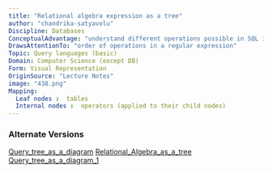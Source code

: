 ```yaml
---
title: "Relational algebra expression as a tree"
author: "chandrika-satyavolu"
Discipline: Databases
ConceptualAdvantage: "understand different operations possible in SQL in theory"
DrawsAttentionTo: "order of operations in a regular expression"
Topic: Query languages (basic)
Domain: Computer Science (except DB)
Form: Visual Representation
OriginSource: "Lecture Notes"
image: "438.png"
Mapping:
  Leaf nodes :  tables
  Internal nodes :  operators (applied to their child nodes)
---
```

### Alternate Versions
<a href="/nms/Query_tree_as_a_diagram.html">Query_tree_as_a_diagram</a>
<a href="/nms/Relational_Algebra_as_a_tree.html">Relational_Algebra_as_a_tree</a>
<a href="/nms/Query_tree_as_a_diagram_1.html">Query_tree_as_a_diagram_1</a>
